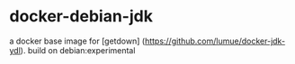# docker-debian-jdk
a docker base image for [getdown] (https://github.com/lumue/docker-jdk-ydl). build on debian:experimental
